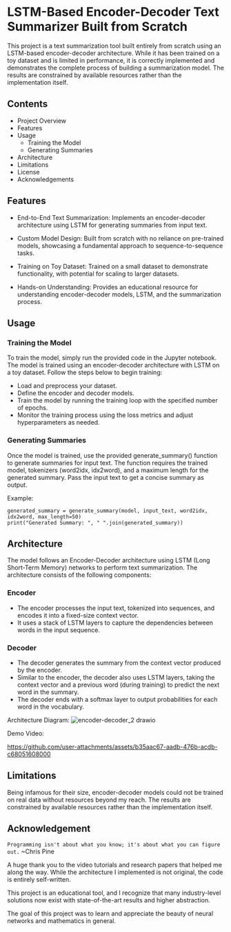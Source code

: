
# LSTM-Based Encoder-Decoder Text Summarizer Built from Scratch

This project is a text summarization tool built entirely from scratch using an LSTM-based encoder-decoder architecture. While it has been trained on a toy dataset and is limited in performance, it is correctly implemented and demonstrates the complete process of building a summarization model. The results are constrained by available resources rather than the implementation itself.


## Contents

- Project Overview
- Features
- Usage
    - Training the Model
    - Generating Summaries
- Architecture
- Limitations
- License
- Acknowledgements



## Features

- End-to-End Text Summarization: Implements an encoder-decoder architecture using LSTM for generating summaries from input text.

- Custom Model Design: Built from scratch with no reliance on pre-trained models, showcasing a fundamental approach to sequence-to-sequence tasks.

- Training on Toy Dataset: Trained on a small dataset to demonstrate functionality, with potential for scaling to larger datasets.

- Hands-on Understanding: Provides an educational resource for understanding encoder-decoder models, LSTM, and the summarization process.
## Usage

### Training the Model
To train the model, simply run the provided code in the Jupyter notebook. The model is trained using an encoder-decoder architecture with LSTM on a toy dataset. Follow the steps below to begin training:

- Load and preprocess your dataset.
- Define the encoder and decoder models.
- Train the model by running the training loop with the specified number of epochs.
- Monitor the training process using the loss metrics and adjust hyperparameters as needed.

### Generating Summaries
Once the model is trained, use the provided generate_summary() function to generate summaries for input text. The function requires the trained model, tokenizers (word2idx, idx2word), and a maximum length for the generated summary. Pass the input text to get a concise summary as output.

Example:
```
generated_summary = generate_summary(model, input_text, word2idx, idx2word, max_length=50)
print("Generated Summary: ", " ".join(generated_summary))
```
## Architecture

The model follows an Encoder-Decoder architecture using LSTM (Long Short-Term Memory) networks to perform text summarization. The architecture consists of the following components:

### Encoder
- The encoder processes the input text, tokenized into sequences, and encodes it into a fixed-size context vector.
- It uses a stack of LSTM layers to capture the dependencies between words in the input sequence.

### Decoder
- The decoder generates the summary from the context vector produced by the encoder.
- Similar to the encoder, the decoder also uses LSTM layers, taking the context vector and a previous word (during training) to predict the next word in the summary.
- The decoder ends with a softmax layer to output probabilities for each word in the vocabulary.

Architecture Diagram:
![encoder-decoder_2 drawio](https://github.com/user-attachments/assets/65fb2000-cea9-49fa-824a-140619f24866)

Demo Video:

https://github.com/user-attachments/assets/b35aac67-aadb-476b-acdb-c68051608000

## Limitations
Being infamous for their size, encoder-decoder models could not be trained on real data without resources beyond my reach. The results are constrained by available resources rather than the implementation itself.

## Acknowledgement
`Programming isn't about what you know; it's about what you can figure out.` ~Chris Pine

A huge thank you to the video tutorials and research papers that helped me along the way. While the architecture I implemented is not original, the code is entirely self-written.

This project is an educational tool, and I recognize that many industry-level solutions now exist with state-of-the-art results and higher abstraction.

The goal of this project was to learn and appreciate the beauty of neural networks and mathematics in general.
